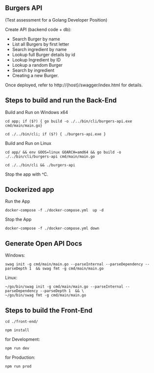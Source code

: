 ## Burgers API

(Test assessment for a Golang Developer Position)

Create API (backend code + db):

* Search Burger by name
* List all Burgers by first letter
* Search ingredient by name
* Lookup full Burger details by id
* Lookup Ingredient by ID
* Lookup a random Burger
* Search by ingredient
* Creating a new Burger.

Once deployed, refer to http://{host}/swagger/index.html for details.

## Steps to build and run the Back-End

Build and Run on Windows x64

```shell
cd app; if ($?) { go build -o ./../bin/cli/burgers-api.exe cmd/main/main.go}
```

```shell
cd ./../bin/cli; if ($?) { ./burgers-api.exe }
```

Build and Run on Linux

```shell
cd app/ && env GOOS=linux GOARCH=amd64 && go build -o ./../bin/cli/burgers-api cmd/main/main.go
```

```shell
cd ./../bin/cli && ./burgers-api
```

Stop the app with ^C.

## Dockerized app

Run the App

```shell
docker-compose -f ./docker-compose.yml  up -d
```

Stop the App

```shell
docker-compose -f ./docker-compose.yml down
```

## Generate Open API Docs

Windows:

```shell
swag init -g cmd/main/main.go --parseInternal --parseDependency --parseDepth 1  && swag fmt -g cmd/main/main.go
```

Linux:

```shell
~/go/bin/swag init -g cmd/main/main.go --parseInternal --parseDependency --parseDepth 1  && \ 
~/go/bin/swag fmt -g cmd/main/main.go 
```

## Steps to build the Front-End

```shell
cd ./front-end/
```

```shell
npm install
```

for Development:

```shell
npm run dev
```
for Production:

```shell
npm run prod
```
